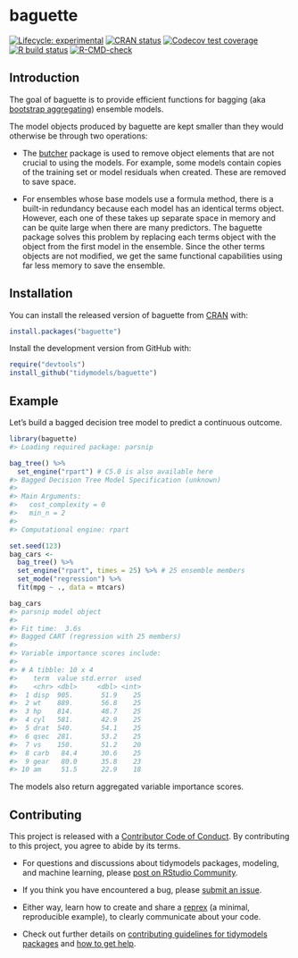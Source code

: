 
<!-- README.md is generated from README.Rmd. Please edit that file -->

# baguette

<!-- badges: start -->

[![Lifecycle:
experimental](https://img.shields.io/badge/lifecycle-experimental-orange.svg)](https://www.tidyverse.org/lifecycle/#experimental)
[![CRAN
status](https://www.r-pkg.org/badges/version/baguette)](https://cran.r-project.org/package=baguette)
[![Codecov test
coverage](https://codecov.io/gh/tidymodels/baguette/branch/master/graph/badge.svg)](https://codecov.io/gh/tidymodels/baguette?branch=master)
[![R build
status](https://github.com/tidymodels/baguette/workflows/R-CMD-check/badge.svg)](https://github.com/tidymodels/baguette/actions)
[![R-CMD-check](https://github.com/tidymodels/baguette/workflows/R-CMD-check/badge.svg)](https://github.com/tidymodels/baguette/actions)
<!-- badges: end -->

## Introduction

The goal of baguette is to provide efficient functions for bagging (aka
[bootstrap
aggregating](https://scholar.google.com/scholar?hl=en&as_sdt=0%2C7&q=bagging+predictors+breiman+1996&oq=Bagging+predictors+))
ensemble models.

The model objects produced by baguette are kept smaller than they would
otherwise be through two operations:

  - The [butcher](https://tidymodels.github.io/butcher/) package is used
    to remove object elements that are not crucial to using the models.
    For example, some models contain copies of the training set or model
    residuals when created. These are removed to save space.

  - For ensembles whose base models use a formula method, there is a
    built-in redundancy because each model has an identical terms
    object. However, each one of these takes up separate space in memory
    and can be quite large when there are many predictors. The baguette
    package solves this problem by replacing each terms object with the
    object from the first model in the ensemble. Since the other terms
    objects are not modified, we get the same functional capabilities
    using far less memory to save the ensemble.

## Installation

You can install the released version of baguette from
[CRAN](https://CRAN.R-project.org) with:

``` r
install.packages("baguette")
```

Install the development version from GitHub with:

``` r
require("devtools")
install_github("tidymodels/baguette")
```

## Example

Let’s build a bagged decision tree model to predict a continuous
outcome.

``` r
library(baguette)
#> Loading required package: parsnip

bag_tree() %>% 
  set_engine("rpart") # C5.0 is also available here
#> Bagged Decision Tree Model Specification (unknown)
#> 
#> Main Arguments:
#>   cost_complexity = 0
#>   min_n = 2
#> 
#> Computational engine: rpart

set.seed(123)
bag_cars <- 
  bag_tree() %>% 
  set_engine("rpart", times = 25) %>% # 25 ensemble members 
  set_mode("regression") %>% 
  fit(mpg ~ ., data = mtcars)

bag_cars
#> parsnip model object
#> 
#> Fit time:  3.6s 
#> Bagged CART (regression with 25 members)
#> 
#> Variable importance scores include:
#> 
#> # A tibble: 10 x 4
#>    term  value std.error  used
#>    <chr> <dbl>     <dbl> <int>
#>  1 disp  905.       51.9    25
#>  2 wt    889.       56.8    25
#>  3 hp    814.       48.7    25
#>  4 cyl   581.       42.9    25
#>  5 drat  540.       54.1    25
#>  6 qsec  281.       53.2    25
#>  7 vs    150.       51.2    20
#>  8 carb   84.4      30.6    25
#>  9 gear   80.0      35.8    23
#> 10 am     51.5      22.9    18
```

The models also return aggregated variable importance scores.

## Contributing

This project is released with a [Contributor Code of
Conduct](https://contributor-covenant.org/version/2/0/CODE_OF_CONDUCT.html).
By contributing to this project, you agree to abide by its terms.

  - For questions and discussions about tidymodels packages, modeling,
    and machine learning, please [post on RStudio
    Community](https://rstd.io/tidymodels-community).

  - If you think you have encountered a bug, please [submit an
    issue](https://github.com/tidymodels/baguette/issues).

  - Either way, learn how to create and share a
    [reprex](https://rstd.io/reprex) (a minimal, reproducible example),
    to clearly communicate about your code.

  - Check out further details on [contributing guidelines for tidymodels
    packages](https://www.tidymodels.org/contribute/) and [how to get
    help](https://www.tidymodels.org/help/).
